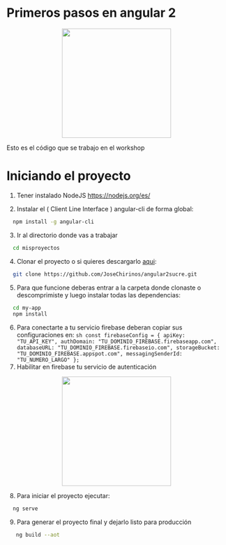 # Primeros pasos en angular 2
<p align="center">
        <img width="250" src="https://drive.google.com/open?id=0B0Jr7aiKX5ozMjN4bWpZX3Jpa28">
</p>
Esto es el código que se trabajo en el workshop

# Iniciando el proyecto
  1. Tener instalado NodeJS 
  https://nodejs.org/es/

  2. Instalar el ( Client Line Interface ) angular-cli de forma global:
  ```sh
    npm install -g angular-cli
  ```
  3. Ir al directorio donde vas a trabajar
  ```sh
    cd misproyectos
  ```
  4.  Clonar el proyecto o si quieres descargarlo <a href="https://github.com/JoseChirinos/angular2sucre/archive/master.zip">aqui</a>: 
  ```sh
    git clone https://github.com/JoseChirinos/angular2sucre.git
  ```
  5. Para que funcione deberas entrar a la carpeta donde clonaste o descomprimiste y luego instalar todas las dependencias:
  ```sh
    cd my-app
    npm install
  ```
  6. Para conectarte a tu servicio firebase deberan copiar sus configuraciones en: 
    ```sh
        const firebaseConfig = {
            apiKey: "TU_API_KEY",
            authDomain: "TU_DOMINIO_FIREBASE.firebaseapp.com",
            databaseURL: "TU_DOMINIO_FIREBASE.firebaseio.com",
            storageBucket: "TU_DOMINIO_FIREBASE.appspot.com",
            messagingSenderId: "TU_NUMERO_LARGO"
        };
    ```
  7. Habilitar en firebase tu servicio de autenticación
  <p align="center">
        <img width="250" src="https://drive.google.com/open?id=0B0Jr7aiKX5ozenZrR2x1eUJpUlk">
  </p>

  8. Para iniciar el proyecto ejecutar:
  ```sh
    ng serve
  ```

  9. Para generar el proyecto final y dejarlo listo para producción

 ```sh
    ng build --aot
  ```